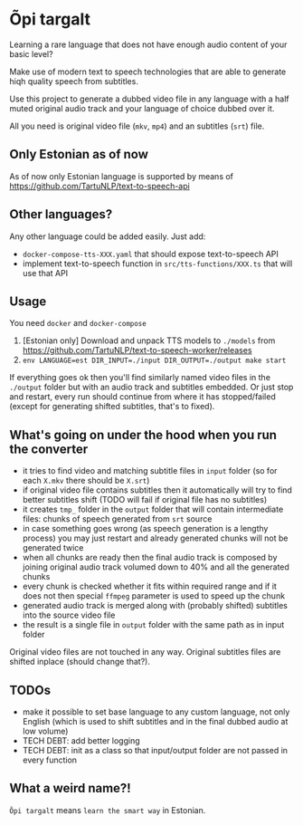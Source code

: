 # Õpi targalt

Learning a rare language that does not have enough audio content of your basic level?

Make use of modern text to speech technologies that are able to generate hiqh quality speech from subtitles.

Use this project to generate a dubbed video file in any language with a half muted original audio track and your language of choice dubbed over it.

All you need is original video file (`mkv`, `mp4`) and an subtitles (`srt`) file.

## Only Estonian as of now

As of now only Estonian language is supported by means of https://github.com/TartuNLP/text-to-speech-api

## Other languages?

Any other language could be added easily. Just add:
- `docker-compose-tts-XXX.yaml` that should expose text-to-speech API
- implement text-to-speech function in `src/tts-functions/XXX.ts` that will use that API

## Usage

You need `docker` and `docker-compose`

1. [Estonian only] Download and unpack TTS models to `./models` from https://github.com/TartuNLP/text-to-speech-worker/releases
2. `env LANGUAGE=est DIR_INPUT=./input DIR_OUTPUT=./output make start`

If everything goes ok then you'll find similarly named video files in the `./output` folder but with an audio track and subtitles embedded.
Or just stop and restart, every run should continue from where it has stopped/failed (except for generating shifted subtitles, that's to fixed).

## What's going on under the hood when you run the converter

- it tries to find video and matching subtitle files in `input` folder (so for each `X.mkv` there should be `X.srt`)
- if original video file contains subtitles then it automatically will try to find better subtitles shift (TODO will fail if original file has no subtitles)
- it creates `tmp_` folder in the `output` folder that will contain intermediate files: chunks of speech generated from `srt` source
- in case something goes wrong (as speech generation is a lengthy process) you may just restart and already generated chunks will not be generated twice
- when all chunks are ready then the final audio track is composed by joining original audio track volumed down to 40% and all the generated chunks
- every chunk is checked whether it fits within required range and if it does not then special `ffmpeg` parameter is used to speed up the chunk
- generated audio track is merged along with (probably shifted) subtitles into the source video file
- the result is a single file in `output` folder with the same path as in input folder

Original video files are not touched in any way. Original subtitles files are shifted inplace (should change that?).

## TODOs

- make it possible to set base language to any custom language, not only English (which is used to shift subtitles and in the final dubbed audio at low volume)
- TECH DEBT: add better logging
- TECH DEBT: init as a class so that input/output folder are not passed in every function

## What a weird name?!

`Õpi targalt` means `learn the smart way` in Estonian.
